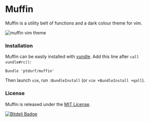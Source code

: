 # Muffin

Muffin is a utility belt of functions and a dark colour theme for vim.

![muffin vim theme](https://hostr.co/file/oEB9Dk5jqmsV/muffin.png)


### Installation

Muffin can be easily installed with [vundle](https://github.com/gmarik/vundle).
Add this line after `call vundle#rc()`:

```vim
Bundle 'ptdorf/muffin'
```

Then launch `vim`, run `:BundleInstall` (or `vim +BundleInstall +qall`).


### License

Muffin is released under the [MIT License](http://opensource.org/licenses/MIT).


[![Bitdeli Badge](https://d2weczhvl823v0.cloudfront.net/ptdorf/vim-muffin/trend.png)](https://bitdeli.com/free "Bitdeli Badge")


